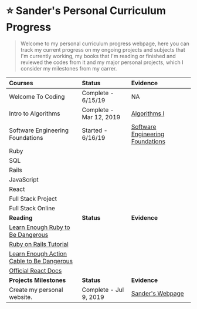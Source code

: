 # :star: Sander's Personal Curriculum Progress

> Welcome to my personal curriculum progress webpage, here you can track my current progress on my ongoing projects and subjects that I'm currently working, my books that I'm reading or finished and reviewed the codes from it and my major personal projects, which I consider my milestones from my carrer.

| **Courses**                                                                                        | **Status**             | **Evidence**                                                                     |
| :--------------------------------------------------------------------------------------------- | :----------------- | :--------------------------------------------------------------------------- |
| Welcome To Coding                                                                              | Complete - 6/15/19 | NA                                                                           |
| Intro to Algorithms                                                                       | Complete - Mar 12, 2019 | [Algorithms I](https://github.com/sanderdsz/algoritmos-java-basicos) |
| Software Engineering Foundations                                                               | Started - 6/16/19  | [Software Engineering Foundations](./full_stack_online_software_engineering) |
| Ruby                                                                                           |                    |                                                                              |
| SQL                                                                                            |                    |                                                                              |
| Rails                                                                                          |                    |                                                                              |
| JavaScript                                                                                     |                    |                                                                              |
| React                                                                                          |                    |                                                                              |
| Full Stack Project                                                                             |                    |                                                                              |
| Full Stack Online                                                                              |                    |                  |
| **Reading**                                                                                    | **Status**         | **Evidence**                                                                 |
| [Learn Enough Ruby to Be Dangerous](https://www.learnenough.com/ruby-tutorial/hello_world)     |                    |                                                                              |
| [Ruby on Rails Tutorial](https://www.railstutorial.org/book)                                   |                    |                                                                              |
| [Learn Enough Action Cable to Be Dangerous](https://www.learnenough.com/action-cable-tutorial) |                    |                                                                              |
| [Official React Docs](https://reactjs.org/docs/getting-started.html)                           |                    |                                                                              |
| **Projects Milestones**                                                                        | **Status**         | **Evidence**                                                                 |
| Create my personal website.                                                                    | Complete - Jul 9, 2019 | [Sander's Webpage](https://www.sanderdsz.github.io) |     
